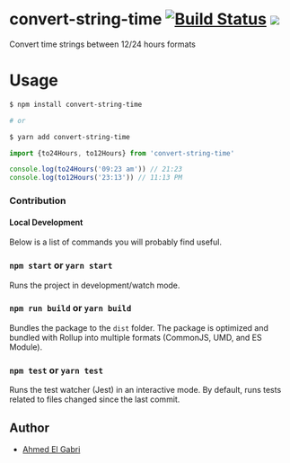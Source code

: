 # convert-string-time [![Build Status](https://travis-ci.com/ahmedelgabri/convert-string-time.svg?branch=master)](https://travis-ci.com/ahmedelgabri/convert-string-time) [![](https://badgen.net/bundlephobia/minzip/convert-string-time)](https://bundlephobia.com/result?p=convert-string-time)

Convert time strings between 12/24 hours formats

# Usage

```bash
$ npm install convert-string-time

# or

$ yarn add convert-string-time
```

```ts
import {to24Hours, to12Hours} from 'convert-string-time'

console.log(to24Hours('09:23 am')) // 21:23
console.log(to12Hours('23:13')) // 11:13 PM
```

### Contribution

#### Local Development

Below is a list of commands you will probably find useful.

### `npm start` or `yarn start`

Runs the project in development/watch mode.

### `npm run build` or `yarn build`

Bundles the package to the `dist` folder. The package is optimized and bundled
with Rollup into multiple formats (CommonJS, UMD, and ES Module).

### `npm test` or `yarn test`

Runs the test watcher (Jest) in an interactive mode. By default, runs tests
related to files changed since the last commit.

## Author

- [Ahmed El Gabri](https://twitter.com/ahmedelgabri)

